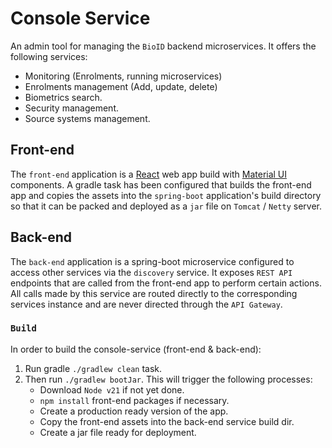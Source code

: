 # Console Service

An admin tool for managing the `BioID` backend microservices. It offers the following services:
- Monitoring (Enrolments, running microservices) 
- Enrolments management (Add, update, delete)
- Biometrics search.
- Security management.
- Source systems management.

## Front-end

The `front-end` application is a [React](https://react.dev/) web app build with [Material UI](https://mui.com/) 
components. A gradle task has been configured that builds the front-end app and copies the assets into the `spring-boot` 
application's build directory so that it can be packed and deployed as a `jar` file on `Tomcat` / `Netty` server.

## Back-end 

The `back-end` application is a spring-boot microservice configured to access other services via the `discovery` service. 
It exposes `REST API` endpoints that are called from the front-end app to perform certain actions. All calls made 
by this service are routed directly to the corresponding services instance and are never directed through the 
`API Gateway`.

### `Build`

In order to build the console-service (front-end & back-end):
1. Run gradle `./gradlew clean` task.
2. Then run `./gradlew bootJar`. This will trigger the following processes:
   - Download `Node v21` if not yet done. 
   - `npm install` front-end packages if necessary.
   - Create a production ready version of the app.
   - Copy the front-end assets into the back-end service build dir.
   - Create a jar file ready for deployment.